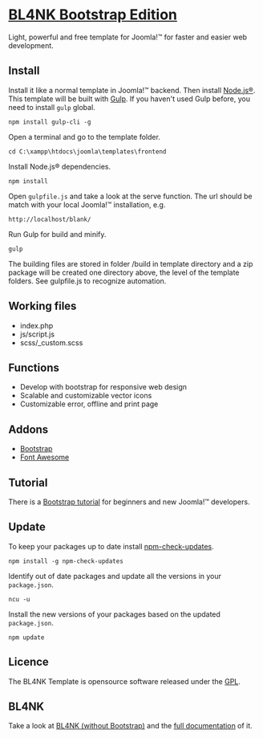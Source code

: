 # [BL4NK Bootstrap Edition](http://blank.vc)

Light, powerful and free template for Joomla!™
for faster and easier web development.

## Install

Install it like a normal template in Joomla!™ backend. Then install [Node.js®](http://nodejs.org/). This template will be built with [Gulp](http://gulpjs.com/). If you haven't used Gulp before, you need to install ``gulp`` global.

    npm install gulp-cli -g

Open a terminal and go to the template folder.

    cd C:\xampp\htdocs\joomla\templates\frontend

Install Node.js® dependencies.

    npm install

Open ``gulpfile.js`` and take a look at the serve function. The url should be match with your local Joomla!™ installation, e.g.

    http://localhost/blank/

Run Gulp for build and minify.

    gulp

The building files are stored in folder /build in template directory and a zip package will be created one directory above, the level of the template folders. See gulpfile.js to recognize automation.

## Working files

* index.php
* js/script.js
* scss/\_custom.scss

## Functions

* Develop with bootstrap for responsive web design
* Scalable and customizable vector icons
* Customizable error, offline and print page

## Addons

* [Bootstrap](http://getbootstrap.com/)
* [Font Awesome](https://fortawesome.github.io/Font-Awesome/)

## Tutorial

There is a [Bootstrap tutorial](https://docs.blank.rocks/bootstrap-tutorial) for beginners and new Joomla!™ developers.

## Update

To keep your packages up to date install [npm-check-updates](https://www.npmjs.org/package/npm-check-updates).

    npm install -g npm-check-updates

Identify out of date packages and update all the versions in your ``package.json``.

    ncu -u

Install the new versions of your packages based on the updated ``package.json``.

    npm update

## Licence

The BL4NK Template is opensource software released under the [GPL](http://www.gnu.org/licenses/gpl-2.0.txt).

## BL4NK

Take a look at [BL4NK \(without Bootstrap\)](https://github.com/Bloggerschmidt/Blank) and the [full documentation](https://docs.blank.rocks/) of it.
